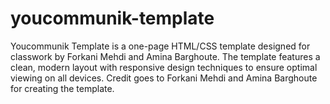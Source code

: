 # youcommunik-template
Youcommunik Template is a one-page HTML/CSS template designed for classwork by Forkani Mehdi and Amina Barghoute. The template features a clean, modern layout with responsive design techniques to ensure optimal viewing on all devices. Credit goes to Forkani Mehdi and Amina Barghoute for creating the template.
